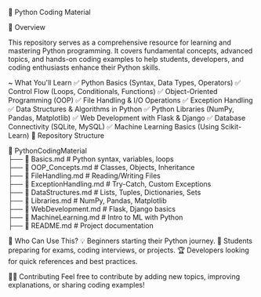 🐍 Python Coding Material

📌 Overview

This repository serves as a comprehensive resource for learning and mastering Python programming. It covers fundamental concepts, advanced topics, and hands-on coding examples to help students, developers, and coding enthusiasts enhance their Python skills.

~ What You'll Learn
✅ Python Basics (Syntax, Data Types, Operators)
✅ Control Flow (Loops, Conditionals, Functions)
✅ Object-Oriented Programming (OOP)
✅ File Handling & I/O Operations
✅ Exception Handling
✅ Data Structures & Algorithms in Python
✅ Python Libraries (NumPy, Pandas, Matplotlib)
✅ Web Development with Flask & Django
✅ Database Connectivity (SQLite, MySQL)
✅ Machine Learning Basics (Using Scikit-Learn)
📂 Repository Structure


📁 PythonCodingMaterial  
 ├── 📄 Basics.md             # Python syntax, variables, loops  
 ├── 📄 OOP_Concepts.md       # Classes, Objects, Inheritance  
 ├── 📄 FileHandling.md       # Reading/Writing Files  
 ├── 📄 ExceptionHandling.md  # Try-Catch, Custom Exceptions  
 ├── 📄 DataStructures.md     # Lists, Tuples, Dictionaries, Sets  
 ├── 📄 Libraries.md          # NumPy, Pandas, Matplotlib  
 ├── 📄 WebDevelopment.md     # Flask, Django basics  
 ├── 📄 MachineLearning.md    # Intro to ML with Python  
 ├── 📄 README.md             # Project documentation  


🎯 Who Can Use This?
💡 Beginners starting their Python journey.
🎯 Students preparing for exams, coding interviews, or projects.
🏆 Developers looking for quick references and best practices.


👨‍💻 Contributing
Feel free to contribute by adding new topics, improving explanations, or sharing coding examples!
